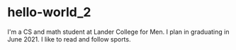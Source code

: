 # hello-world_2


I'm a CS and math student at Lander College for Men. I plan in graduating in June 2021. I like to read and follow sports.
